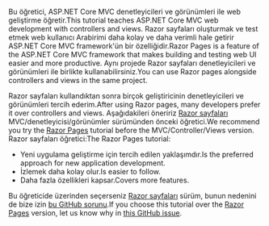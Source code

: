 <span data-ttu-id="cc4e3-101">Bu öğretici, ASP.NET Core MVC denetleyicileri ve görünümleri ile web geliştirme öğretir.</span><span class="sxs-lookup"><span data-stu-id="cc4e3-101">This tutorial teaches ASP.NET Core MVC web development with controllers and views.</span></span> <span data-ttu-id="cc4e3-102">Razor sayfaları oluşturmak ve test etmek web kullanıcı Arabirimi daha kolay ve daha verimli hale getirir ASP.NET Core MVC framework'ün bir özelliğidir.</span><span class="sxs-lookup"><span data-stu-id="cc4e3-102">Razor Pages is a feature of the ASP.NET Core MVC framework that makes building and testing web UI easier and more productive.</span></span> <span data-ttu-id="cc4e3-103">Aynı projede Razor sayfaları denetleyicileri ve görünümleri ile birlikte kullanabilirsiniz.</span><span class="sxs-lookup"><span data-stu-id="cc4e3-103">You can use Razor pages alongside controllers and views in the same project.</span></span>

<span data-ttu-id="cc4e3-104">Razor sayfaları kullandıktan sonra birçok geliştiricinin denetleyicileri ve görünümleri tercih ederim.</span><span class="sxs-lookup"><span data-stu-id="cc4e3-104">After using Razor pages, many developers prefer it over controllers and views.</span></span> <span data-ttu-id="cc4e3-105">Aşağıdakileri öneririz [Razor sayfaları](xref:tutorials/razor-pages/razor-pages-start) MVC/denetleyicisi/görünümler sürümünden önceki öğretici.</span><span class="sxs-lookup"><span data-stu-id="cc4e3-105">We recommend you try the [Razor Pages](xref:tutorials/razor-pages/razor-pages-start) tutorial before the MVC/Controller/Views version.</span></span> <span data-ttu-id="cc4e3-106">Razor sayfaları öğretici:</span><span class="sxs-lookup"><span data-stu-id="cc4e3-106">The Razor Pages tutorial:</span></span>

* <span data-ttu-id="cc4e3-107">Yeni uygulama geliştirme için tercih edilen yaklaşımdır.</span><span class="sxs-lookup"><span data-stu-id="cc4e3-107">Is the preferred approach for new application development.</span></span>
* <span data-ttu-id="cc4e3-108">İzlemek daha kolay olur.</span><span class="sxs-lookup"><span data-stu-id="cc4e3-108">Is easier to follow.</span></span>
* <span data-ttu-id="cc4e3-109">Daha fazla özellikleri kapsar.</span><span class="sxs-lookup"><span data-stu-id="cc4e3-109">Covers more features.</span></span>

<span data-ttu-id="cc4e3-110">Bu öğreticide üzerinden seçerseniz [Razor sayfaları](xref:tutorials/razor-pages/razor-pages-start) sürüm, bunun nedenini de bize izin [bu GitHub sorunu](https://github.com/aspnet/Docs/issues/6146).</span><span class="sxs-lookup"><span data-stu-id="cc4e3-110">If you choose this tutorial over the [Razor Pages](xref:tutorials/razor-pages/razor-pages-start) version, let us know why in [this GitHub issue](https://github.com/aspnet/Docs/issues/6146).</span></span>
